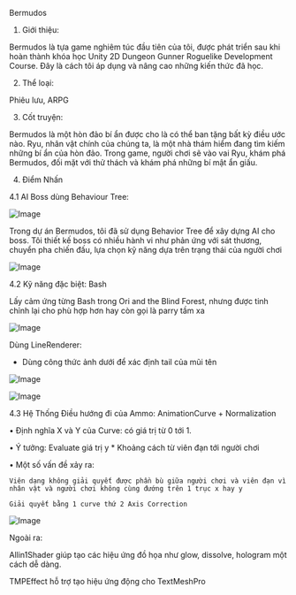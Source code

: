 Bermudos
1.	Giới thiệu:

Bermudos là tựa game nghiêm túc đầu tiên của tôi, được phát triển sau khi hoàn thành khóa học Unity 2D Dungeon Gunner Roguelike Development Course. Đây là cách tôi áp dụng và nâng cao những kiến thức đã học.

2.	Thể loại:

Phiêu lưu, ARPG

3.	Cốt truyện:

Bermudos là một hòn đảo bí ẩn được cho là có thể ban tặng bất kỳ điều ước nào. Ryu, nhân vật chính của chúng ta, là một nhà thám hiểm đang tìm kiếm những bí ẩn của hòn đảo. Trong game, người chơi sẽ vào vai Ryu, khám phá Bermudos, đối mặt với thử thách và khám phá những bí mật ẩn giấu.

4.	Điểm Nhấn

4.1	 AI Boss dùng Behaviour Tree:

 ![Image](https://github.com/user-attachments/assets/e46d2897-f0e1-4011-b93e-f771b44193f6)

Trong dự án Bermudos, tôi đã sử dụng Behavior Tree để xây dựng AI cho boss. Tôi thiết kế boss có nhiều hành vi như phản ứng với sát thương, chuyển pha chiến đấu, lựa chọn kỹ năng dựa trên trạng thái của người chơi

![Image](https://github.com/user-attachments/assets/175af918-f162-4e7e-ad4f-5e783c551fb9)

4.2 Kỹ năng đặc biệt: Bash

Lấy cảm ứng từng Bash trong Ori and the Blind Forest, nhưng được tinh chỉnh lại cho phù hợp hơn hay còn gọi là parry tầm xa

 ![Image](https://github.com/user-attachments/assets/f2d9f1f2-bf9c-46b2-8c03-dc1f2f3e7f42)

Dùng LineRenderer: 

-	Dùng công thức ảnh dưới để xác định tail của mũi tên 

![Image](https://github.com/user-attachments/assets/02b18475-448b-4430-b59c-ec3f5ead7682)

![Image](https://github.com/user-attachments/assets/083e807a-a6a0-4390-a125-cda4052e302c)

4.3 Hệ Thống Điều hướng đi của Ammo: AnimationCurve + Normalization

•	Định nghĩa X và Y của Curve: có giá trị từ 0 tới 1.

•	Ý tưởng: Evaluate giá trị y * Khoảng cách từ viên đạn tới người chơi

•	Một số vấn đề xảy ra:

    Viên dạng không giải quyết được phần bù giữa người chơi và viên đạn vì nhân vật và người chơi không cùng đướng trên 1 trục x hay y

    Giải quyết bằng 1 curve thứ 2 Axis Correction

![Image](https://github.com/user-attachments/assets/78babe19-8038-4936-a0a8-bfdb857ebf95)
 

Ngoài ra: 

Allin1Shader giúp tạo các hiệu ứng đồ họa như glow, dissolve, hologram một cách dễ dàng.

TMPEffect hỗ trợ tạo hiệu ứng động cho TextMeshPro 
